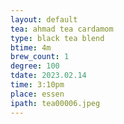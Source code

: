 ```yaml
---
layout: default
tea: ahmad tea cardamom
type: black tea blend
btime: 4m
brew_count: 1
degree: 100
tdate: 2023.02.14
time: 3:10pm
place: essen
ipath: tea00006.jpeg
---
```

